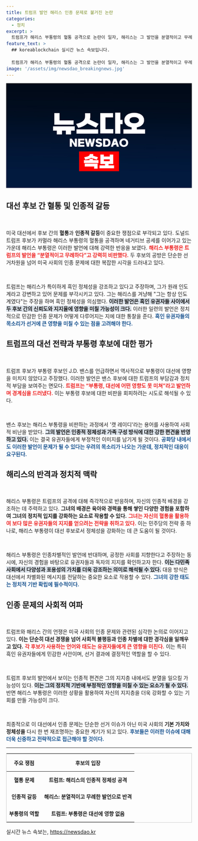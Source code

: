 ```yaml
---
title: 트럼프 발언 해리스 인종 문제로 불거진 논란
categories:
  - 정치
excerpt: >
  트럼프가 해리스 부통령의 혈통 공격으로 논란이 일자, 해리스는 그 발언을 분열적이고 무례하다고 반박했다. 공화당 내부에서도 우려가 커지며, 트럼프의 망언이 해리스의 지지율 상승에 기여할 가능성이 대두되고 있다.
feature_text: >
  ## koreablockchain 실시간 뉴스 속보입니다.

  트럼프가 해리스 부통령의 혈통 공격으로 논란이 일자, 해리스는 그 발언을 분열적이고 무례하다고 반박했다. 공화당 내부에서도 우려가 커지며, 트럼프의 망언이 해리스의 지지율 상승에 기여할 가능성이 대두되고 있다.
image: '/assets/img/newsdao_breakingnews.jpg'
---
```


<p><img src="/assets/img/newsdao_breakingnews.jpg" alt="koreablockchain 속보" /></p>

<h2 data-ke-size="size26">대선 후보 간 혈통 및 인종적 갈등</h2>

<p data-ke-size="size16">&nbsp;</p> 

<p>미국 대선에서 후보 간의 <b>혈통</b>과 <b>인종적 갈등</b>이 중요한 쟁점으로 부각되고 있다. 도널드 트럼프 후보가 카멀라 해리스 부통령의 혈통을 공격하며 네거티브 공세를 이어가고 있는 가운데 해리스 부통령은 이러한 발언에 대해 강력한 반응을 보였다. <b><span style="color: #ee2323;">해리스 부통령은 트럼프의 발언을 “분열적이고 무례하다”고 강력히 비판했다.</span></b> 두 후보의 공방은 단순한 선거차원을 넘어 미국 사회의 인종 문제에 대한 복잡한 시각을 드러내고 있다.</p>

<p data-ke-size="size16">&nbsp;</p> 

<p>트럼프는 해리스가 특이하게 흑인 정체성을 강조하고 있다고 주장하며, 그가 원래 인도계라고 강변하고 있어 문제를 부각시키고 있다. 그는 해리스를 겨냥해 "그는 항상 인도계였다"는 주장을 하며 흑인 정체성을 의심했다. <b><span style="background-color: #21538527;">이러한 발언은 흑인 유권자들 사이에서 두 후보 간의 신뢰도와 지지율에 영향을 미칠 가능성이 크다.</span></b> 이러한 일련의 발언은 정치적으로 민감한 인종 문제가 어떻게 다루어지는 지에 대한 통찰을 준다. <b><span style="color: #1a5490;">흑인 유권자들의 목소리가 선거에 큰 영향을 미칠 수 있는 점을 고려해야 한다.</span></b></p>

<h2 data-ke-size="size26">트럼프의 대선 전략과 부통령 후보에 대한 평가</h2>

<p data-ke-size="size16">&nbsp;</p> 

<p>트럼프 후보가 부통령 후보인 J.D. 밴스를 언급하면서 역사적으로 부통령이 대선에 영향을 미치지 않았다고 주장했다. 이러한 발언은 밴스 후보에 대한 트럼프의 부담감과 정치적 부담을 보여주는 면모다. <b><span style="color: #ee2323;">트럼프는 “부통령, 대선에 어떤 영향도 못 미쳐”라고 발언하며 경계심을 드러냈다.</span></b> 이는 부통령 후보에 대한 비판을 회피하려는 시도로 해석될 수 있다.</p>

<p data-ke-size="size16">&nbsp;</p> 

<p>밴스 후보는 해리스 부통령을 비판하는 과정에서 '캣 레이디'라는 용어를 사용하여 사회적 비난을 받았다. <b><span style="background-color: #21538527;">그의 발언은 인종적 정체성과 가족 구성 방식에 대한 강한 편견을 반영하고 있다.</span></b> 이는 결국 유권자들에게 부정적인 이미지를 남기게 될 것이다. <b><span style="color: #1a5490;">공화당 내에서도 이러한 발언이 문제가 될 수 있다는 우려의 목소리가 나오는 가운데, 정치적인 대응이 요구된다.</span></b></p>

<h2 data-ke-size="size26">해리스의 반격과 정치적 맥락</h2>

<p data-ke-size="size16">&nbsp;</p> 

<p>해리스 부통령은 트럼프의 공격에 대해 즉각적으로 반응하며, 자신의 인종적 배경을 강조하는 데 주력하고 있다. <b>그녀의 배경은 육아와 경력을 통해 쌓인 다양한 경험을 포함하여 그녀의 정치적 입지를 강화하는 요소로 작용할 수 있다.</b> <b><span style="color: #ee2323;">그녀는 자신의 혈통을 활용하여 보다 많은 유권자들의 지지를 얻으려는 전략을 취하고 있다.</span></b> 이는 민주당의 전략 중 하나로, 해리스 부통령이 대선 후보로서 정체성을 강화하는 데 큰 도움이 될 것이다.</p>

<p data-ke-size="size16">&nbsp;</p> 

<p>해리스 부통령은 인종차별적인 발언에 반대하며, 공정한 사회를 지향한다고 주장하는 동시에, 자신의 경험을 바탕으로 유권자들과 독자의 지지를 확인하고자 한다. <b><span style="background-color: #21538527;">이는 다민족 사회에서 다양성과 포용성의 가치를 더욱 강조하는 의미로 해석될 수 있다.</span></b> 대응 방식은 대선에서 차별화된 메시지를 전달하는 중요한 요소로 작용할 수 있다. <b><span style="color: #1a5490;">그녀의 강한 태도는 정치적 기반 확립에 필수적이다.</span></b></p>

<h2 data-ke-size="size26">인종 문제의 사회적 여파</h2>

<p data-ke-size="size16">&nbsp;</p>

<p>트럼프와 해리스 간의 언쟁은 미국 사회의 인종 문제와 관련된 심각한 논의로 이어지고 있다. <b>이는 단순히 대선 경쟁을 넘어 사회적 불평등과 인종 차별에 대한 경각심을 일깨우고 있다.</b> <b><span style="color: #ee2323;">각 후보가 사용하는 언어와 태도는 유권자들에게 큰 영향을 미친다.</span></b> 이는 특히 흑인 유권자들에게 민감한 사안이며, 선거 결과에 결정적인 역할을 할 수 있다.</p>

<p data-ke-size="size16">&nbsp;</p>

<p>트럼프 후보의 발언에서 보이는 인종적 편견은 그의 지지층 내에서도 분열을 일으킬 가능성이 있다. <b><span style="background-color: #21538527;">이는 그의 정치적 기반에 부정적인 영향을 미칠 수 있는 요소가 될 수 있다.</span></b> 반면 해리스 부통령은 이러한 상황을 활용하여 자신의 지지층을 더욱 강화할 수 있는 기회를 만들 가능성이 크다.</p>

<p data-ke-size="size16">&nbsp;</p>

<p>최종적으로 이 대선에서 인종 문제는 단순한 선거 이슈가 아닌 미국 사회의 <b>기본 가치와 정체성을</b> 다시 한 번 재조명하는 중요한 계기가 되고 있다. <b><span style="color: #1a5490;">후보들은 이러한 이슈에 대해 더욱 신중하고 전략적으로 접근해야 할 것이다.</span></b></p>

<hr>

<table style="width: 100%; border: 1px solid #cccccc;">
    <thead>
        <tr>
            <th style="text-align: center; height: 40px;">주요 쟁점</th>
            <th style="text-align: center; height: 40px;">후보의 입장</th>
        </tr>
    </thead>
    <tbody>
        <tr>
            <td style="text-align: center; height: 40px;"><b>혈통 문제</b></td>
            <td style="text-align: center; height: 40px;"><b>트럼프: 해리스의 인종적 정체성 공격</b></td>
        </tr>
        <tr>
            <td style="text-align: center; height: 40px;"><b>인종적 갈등</b></td>
            <td style="text-align: center; height: 40px;"><b>해리스: 분열적이고 무례한 발언으로 반격</b></td>
        </tr>
        <tr>
            <td style="text-align: center; height: 40px;"><b>부통령의 역할</b></td>
            <td style="text-align: center; height: 40px;"><b>트럼프: 부통령은 대선에 영향 없음</b></td>
        </tr>
    </tbody>
</table>
실시간 뉴스 속보는, <a href="https://newsdao.kr" rel="dofollow">https://newsdao.kr</a>


